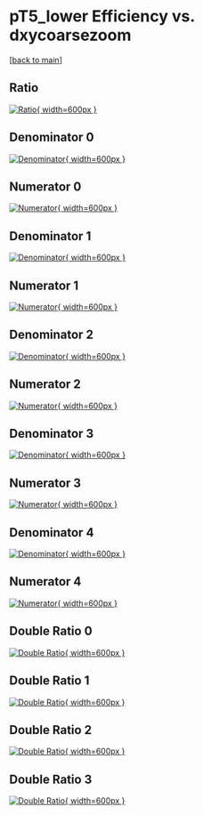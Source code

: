 # pT5_lower Efficiency vs. dxycoarsezoom

[[back to main](./)]



## Ratio

[![Ratio](../mtv/var/pT5_lower_base_13_1_eff_dxycoarsezoom.png){ width=600px }](../mtv/var/pT5_lower_base_13_1_eff_dxycoarsezoom.pdf)

## Denominator 0

[![Denominator](../mtv/den/pT5_lower_base_13_1_eff_dxycoarsezoom_den0.png){ width=600px }](../mtv/den/pT5_lower_base_13_1_eff_dxycoarsezoom_den0.pdf)

## Numerator 0

[![Numerator](../mtv/num/pT5_lower_base_13_1_eff_dxycoarsezoom_num0.png){ width=600px }](../mtv/num/pT5_lower_base_13_1_eff_dxycoarsezoom_num0.pdf)

## Denominator 1

[![Denominator](../mtv/den/pT5_lower_base_13_1_eff_dxycoarsezoom_den1.png){ width=600px }](../mtv/den/pT5_lower_base_13_1_eff_dxycoarsezoom_den1.pdf)

## Numerator 1

[![Numerator](../mtv/num/pT5_lower_base_13_1_eff_dxycoarsezoom_num1.png){ width=600px }](../mtv/num/pT5_lower_base_13_1_eff_dxycoarsezoom_num1.pdf)

## Denominator 2

[![Denominator](../mtv/den/pT5_lower_base_13_1_eff_dxycoarsezoom_den2.png){ width=600px }](../mtv/den/pT5_lower_base_13_1_eff_dxycoarsezoom_den2.pdf)

## Numerator 2

[![Numerator](../mtv/num/pT5_lower_base_13_1_eff_dxycoarsezoom_num2.png){ width=600px }](../mtv/num/pT5_lower_base_13_1_eff_dxycoarsezoom_num2.pdf)

## Denominator 3

[![Denominator](../mtv/den/pT5_lower_base_13_1_eff_dxycoarsezoom_den3.png){ width=600px }](../mtv/den/pT5_lower_base_13_1_eff_dxycoarsezoom_den3.pdf)

## Numerator 3

[![Numerator](../mtv/num/pT5_lower_base_13_1_eff_dxycoarsezoom_num3.png){ width=600px }](../mtv/num/pT5_lower_base_13_1_eff_dxycoarsezoom_num3.pdf)

## Denominator 4

[![Denominator](../mtv/den/pT5_lower_base_13_1_eff_dxycoarsezoom_den4.png){ width=600px }](../mtv/den/pT5_lower_base_13_1_eff_dxycoarsezoom_den4.pdf)

## Numerator 4

[![Numerator](../mtv/num/pT5_lower_base_13_1_eff_dxycoarsezoom_num4.png){ width=600px }](../mtv/num/pT5_lower_base_13_1_eff_dxycoarsezoom_num4.pdf)

## Double Ratio 0

[![Double Ratio](../mtv/ratio/pT5_lower_base_13_1_eff_dxycoarsezoom_ratio0.png){ width=600px }](../mtv/ratio/pT5_lower_base_13_1_eff_dxycoarsezoom_ratio0.pdf)

## Double Ratio 1

[![Double Ratio](../mtv/ratio/pT5_lower_base_13_1_eff_dxycoarsezoom_ratio1.png){ width=600px }](../mtv/ratio/pT5_lower_base_13_1_eff_dxycoarsezoom_ratio1.pdf)

## Double Ratio 2

[![Double Ratio](../mtv/ratio/pT5_lower_base_13_1_eff_dxycoarsezoom_ratio2.png){ width=600px }](../mtv/ratio/pT5_lower_base_13_1_eff_dxycoarsezoom_ratio2.pdf)

## Double Ratio 3

[![Double Ratio](../mtv/ratio/pT5_lower_base_13_1_eff_dxycoarsezoom_ratio3.png){ width=600px }](../mtv/ratio/pT5_lower_base_13_1_eff_dxycoarsezoom_ratio3.pdf)

